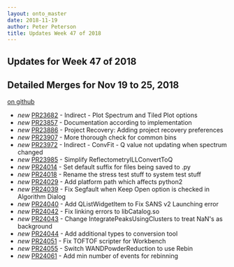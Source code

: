 ```yaml
---
layout: onto_master
date: 2018-11-19
author: Peter Peterson
title: Updates Week 47 of 2018
---
```

Updates for Week 47 of 2018
---------------------------

Detailed Merges for Nov 19 to 25, 2018
--------------------------------------
[on github](https://github.com/mantidproject/mantid/pulls?q=is%3Apr+merged%3A2018-11-20..2018-11-25)

* *new* [PR23682](https://github.com/mantidproject/mantid/pull/23682) - Indirect - Plot Spectrum and Tiled Plot options
* *new* [PR23857](https://github.com/mantidproject/mantid/pull/23857) - Documentation according to implementation
* *new* [PR23886](https://github.com/mantidproject/mantid/pull/23886) - Project Recovery: Adding project recovery preferences
* *new* [PR23907](https://github.com/mantidproject/mantid/pull/23907) - More thorough check for common bins
* *new* [PR23972](https://github.com/mantidproject/mantid/pull/23972) - Indirect - ConvFit - Q value not updating when spectrum changed
* *new* [PR23985](https://github.com/mantidproject/mantid/pull/23985) - Simplify ReflectometryILLConvertToQ
* *new* [PR24014](https://github.com/mantidproject/mantid/pull/24014) - Set default suffix for files being saved to .py
* *new* [PR24018](https://github.com/mantidproject/mantid/pull/24018) - Rename the stress test stuff to system test stuff
* *new* [PR24029](https://github.com/mantidproject/mantid/pull/24029) - Add platform path which affects python2
* *new* [PR24039](https://github.com/mantidproject/mantid/pull/24039) - Fix Segfault when Keep Open option is checked in Algorithm Dialog
* *new* [PR24040](https://github.com/mantidproject/mantid/pull/24040) - Add QListWidgetItem to Fix SANS v2 Launching error
* *new* [PR24042](https://github.com/mantidproject/mantid/pull/24042) - Fix linking errors to libCatalog.so
* *new* [PR24043](https://github.com/mantidproject/mantid/pull/24043) - Change IntegratePeaksUsingClusters to treat NaN's as background
* *new* [PR24044](https://github.com/mantidproject/mantid/pull/24044) - Add additional types to conversion tool
* *new* [PR24051](https://github.com/mantidproject/mantid/pull/24051) - Fix TOFTOF scripter for Workbench
* *new* [PR24055](https://github.com/mantidproject/mantid/pull/24055) - Switch WANDPowderReduction to use Rebin
* *new* [PR24061](https://github.com/mantidproject/mantid/pull/24061) - Add min number of events for rebinning
